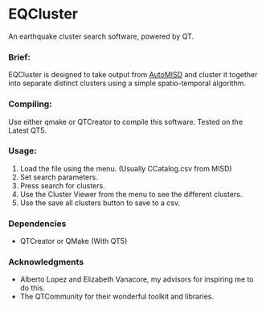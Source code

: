 # EQCluster
An earthquake cluster search software, powered by QT.

### Brief:
EQCluster is designed to take output from [AutoMISD](https://github.com/Fran89/AutoMISD)
and cluster it together into separate distinct clusters using a simple spatio-temporal 
algorithm.

### Compiling:

Use either qmake or QTCreator to compile this software. Tested on the Latest QT5.

### Usage:

  1. Load the file using the menu. (Usually CCatalog.csv from MISD)
  2. Set search parameters.
  3. Press search for clusters.
  4. Use the Cluster Viewer from the menu to see the different clusters.
  5. Use the save all clusters button to save to a csv.
  
### Dependencies

  * QTCreator or QMake (With QT5)

### Acknowledgments

  * Alberto Lopez and Elizabeth Vanacore, my advisors for inspiring me to do this.
  * The QTCommunity for their wonderful toolkit and libraries.
